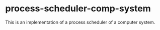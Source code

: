# process-scheduler-comp-system
This is an implementation of a process scheduler of a computer system. 
